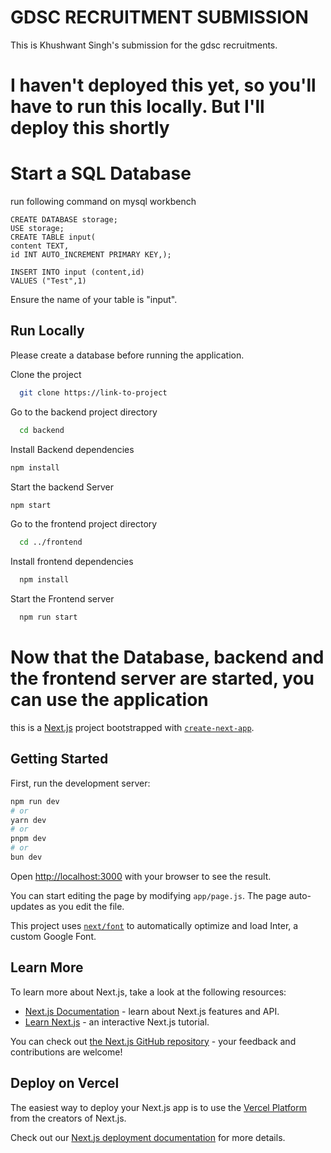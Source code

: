 
# GDSC RECRUITMENT SUBMISSION

This is Khushwant Singh's submission for the gdsc recruitments.

# I haven't deployed this yet, so you'll have to run this locally. But I'll deploy this shortly

# Start a SQL Database 
run following command on mysql workbench
```mysql workbench
CREATE DATABASE storage;
USE storage;
CREATE TABLE input(
content TEXT,
id INT AUTO_INCREMENT PRIMARY KEY,);

INSERT INTO input (content,id)  
VALUES ("Test",1) 
```
Ensure the name of your table is "input".


## Run Locally
Please create a database before running the application.

Clone the project

```bash
  git clone https://link-to-project
```
Go to the backend project directory
```bash
  cd backend
```
Install Backend dependencies

```bash
npm install
```
Start the backend Server
```bash
npm start
```

Go to the frontend project directory

```bash
  cd ../frontend
```

Install frontend dependencies

```bash
  npm install
```

Start the Frontend server

```bash
  npm run start
```

# Now that the Database, backend and the frontend server are started, you can use the application



this is a [Next.js](https://nextjs.org/) project bootstrapped with [`create-next-app`](https://github.com/vercel/next.js/tree/canary/packages/create-next-app).

## Getting Started

First, run the development server:

```bash
npm run dev
# or
yarn dev
# or
pnpm dev
# or
bun dev
```

Open [http://localhost:3000](http://localhost:3000) with your browser to see the result.

You can start editing the page by modifying `app/page.js`. The page auto-updates as you edit the file.

This project uses [`next/font`](https://nextjs.org/docs/basic-features/font-optimization) to automatically optimize and load Inter, a custom Google Font.

## Learn More

To learn more about Next.js, take a look at the following resources:

- [Next.js Documentation](https://nextjs.org/docs) - learn about Next.js features and API.
- [Learn Next.js](https://nextjs.org/learn) - an interactive Next.js tutorial.

You can check out [the Next.js GitHub repository](https://github.com/vercel/next.js/) - your feedback and contributions are welcome!

## Deploy on Vercel

The easiest way to deploy your Next.js app is to use the [Vercel Platform](https://vercel.com/new?utm_medium=default-template&filter=next.js&utm_source=create-next-app&utm_campaign=create-next-app-readme) from the creators of Next.js.

Check out our [Next.js deployment documentation](https://nextjs.org/docs/deployment) for more details.


